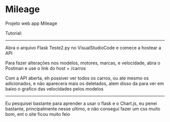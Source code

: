 # Mileage
Projeto web app Mileage

Tutorial:

-----------------------------------------------------------------------------------------------------------------------------------------------------------------------------------

Abra o arquivo Flask Teste2.py no VisualStudioCode e comece a hostear a API

Para fazer alterações nos modelos, motores, marcas, e velocidade, abra o Postman e use o link do host + /carros

Com a API aberta, eh possiver ver todos os carros, ou ate mesmo os adicionados, e não aparecera mais os deletados, alem disso da para ver em baixo o grafico das velocidades pelos modelos

-----------------------------------------------------------------------------------------------------------------------------------------------------------------------------------

Eu pesquisei bastante para aprender a usar o flask e o Chart.js, eu penei bastante, principalmente nesse ultimo, e não consegui fazer um css muito bom, ent o site ficou muito feio
